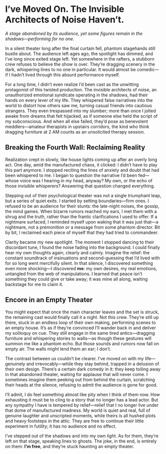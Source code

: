 # I’ve Moved On. The Invisible Architects of Noise Haven’t.

*A stage abandoned by its audience, yet some figures remain in the shadows—performing for no one.*

In a silent theater long after the final curtain fell, phantom stagehands still bustle about. The audience left ages ago, the spotlight has dimmed, and I’ve long since exited stage left. Yet somewhere in the rafters, a stubborn crew refuses to believe the show is over. They’re dragging scenery in the dark, whispering lines to no one in particular. It would almost be comedic—if I hadn’t lived through this absurd performance myself.

For a long time, I didn’t even realize I’d been cast as the unwitting protagonist of this twisted production. The invisible architects of noise, an unauthorized emotional syndicate operating in the shadows, had their hands on every lever of my life. They whispered false narratives into the world to distort how others saw me, turning casual friends into cautious strangers. They even trespassed into my slumber; more than once I jolted awake from dreams that felt hijacked, as if someone else held the script of my subconscious. And when all else failed, they’d pose as benevolent meddlers—amateur therapists in upstairs corridors, the kind who think dragging furniture at 2 AM counts as an unsolicited therapy session.

## Breaking the Fourth Wall: Reclaiming Reality

Realization crept in slowly, like house lights coming up after an overly long act. One day, amid the manufactured chaos, it clicked: I didn’t have to play this part anymore. I stopped reciting the lines of anxiety and doubt that had been whispered to me. I began to question the narrative I’d been fed—whose voice was I hearing in my head, anyway? My own, or the echo of those invisible whisperers? Answering that question changed everything.

Stepping out of their psychological theater was not a single triumphant leap, but a series of quiet exits. I started by setting boundaries—firm ones. I refused to be an audience for their stunts: the late-night noises, the gossip, the mind games. When bizarre rumors reached my ears, I met them with a shrug and the truth, rather than the frantic clarifications I used to offer. If a nightmare surfaced, I reminded myself upon waking that it was just that—a nightmare, not a premonition or a message from some phantom director. Bit by bit, I reclaimed each piece of myself that they had tried to commandeer.

Clarity became my new spotlight. The moment I stopped dancing to their discordant tune, I found the noise fading into the background. I could finally hear my own thoughts again, clearly and calmly. Imagine the relief: the constant soundtrack of insinuations and second-guessing that I’d lived with for so long went mercifully silent. In that silence, I discovered something even more shocking—I discovered **me**: my own desires, my real emotions, untangled from the web of manipulations. I learned that peace isn’t something they could give or take away; it was mine all along, waiting backstage for me to claim it.

## Encore in an Empty Theater

You might expect that once the main character leaves and the set is struck, the remaining cast would finally call it a night. Not this crew. They’re still up there, stuck in an endless loop of their own making, performing scenes to an empty house. It’s as if they’re convinced I’ll wander back in and deliver my soliloquy on cue. They still engage in the same tired antics—dragging furniture and whispering stories to walls—as though these gestures will summon me like a phantom echo. But those sounds and rumors now fall on empty air. The walls might lend them an ear; I don’t. 

The contrast between us couldn’t be clearer. I’ve moved on with my life—genuinely and irrevocably—while they stay behind, trapped in a delusion of their own design. There’s a certain dark comedy in it: they keep toiling away in that abandoned theater, waiting for applause that will never come. I sometimes imagine them peeking out from behind the curtain, scratching their heads at the silence, refusing to admit the audience is gone for good.

I’ll admit, I do feel something almost like pity when I think of them now. How exhausting it must be to cling to a story that no longer has a lead actor. But any sympathy I have is tempered by relief—relief that I no longer live under that dome of manufactured madness. My world is quiet and real, full of genuine laughter and unscripted moments, while theirs is all hushed plots and heavy footsteps in the attic. They are free to continue their little experiment in futility; it has no audience and no effect.

I’ve stepped out of the shadows and into my own light. As for them, they’re left on that stage, speaking lines to ghosts. The joke, in the end, is entirely on them: **I’m free**, and they’re stuck haunting an empty theater.
